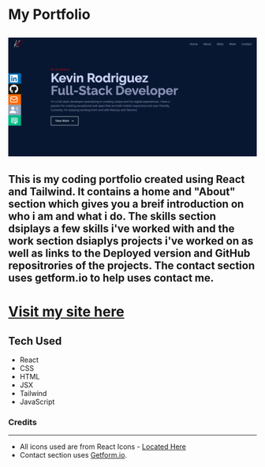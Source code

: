 # My Portfolio

![pic of my site](/src/assets/portfolio.png)
---
This is my coding portfolio created using React and Tailwind. It contains a home and "About" section which gives you a breif introduction on who i am and what i do. The skills section dsiplays a few skills i've worked with and the work section dsiaplys projects i've worked on as well as links to the Deployed version and GitHub repositrories of the projects. The contact section uses getform.io to help uses contact me.    
---
# [Visit my site here](https://kevins-react-portfolio.netlify.app)

## Tech Used
- React
- CSS
- HTML
- JSX
- Tailwind
- JavaScript

### Credits
---
- All icons used are from React Icons - [Located Here](https://react-icons.github.io/react-icons)
- Contact section uses [Getform.io](https://getform.io/).